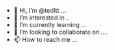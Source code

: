 - 👋 Hi, I’m @tedltt ...
- 👀 I’m interested in ..
- 🌱 I’m currently learning ...
- 💞️ I’m looking to collaborate on ....
- 📫 How to reach me ...

<!---
tedltt/tedltt is a ✨ special ✨ repository because its `README.md` (this file) appears on your GitHub profile.
You can click the Preview link to take a look at your changes.
--->
